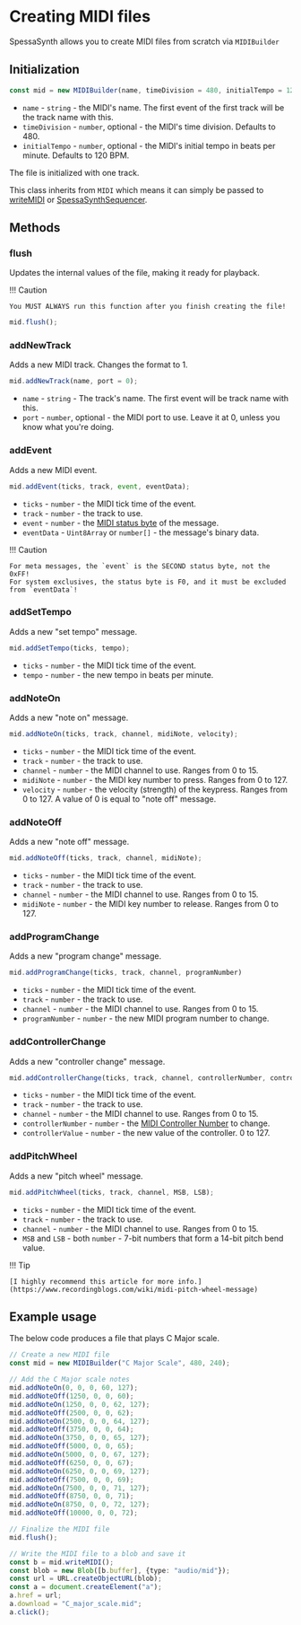 # Creating MIDI files

SpessaSynth allows you to create MIDI files from scratch via `MIDIBuilder`

## Initialization

```ts
const mid = new MIDIBuilder(name, timeDivision = 480, initialTempo = 120);
```

- `name` - `string` - the MIDI's name. The first event of the first track will be the track name with this.
- `timeDivision` - `number`, optional - the MIDI's time division. Defaults to 480.
- `initialTempo` - `number`, optional - the MIDI's initial tempo in beats per minute. Defaults to 120 BPM.

The file is initialized with one track.

This class inherits from `MIDI` which means it can simply be passed to [writeMIDI](../writing-files/midi.md#write)
or [SpessaSynthSequencer](../spessa-synth-sequencer/index.md).

## Methods

### flush

Updates the internal values of the file, making it ready for playback.

!!! Caution

    You MUST ALWAYS run this function after you finish creating the file!

```ts
mid.flush();
```

### addNewTrack

Adds a new MIDI track. Changes the format to 1.

```ts
mid.addNewTrack(name, port = 0);
```

- `name` - `string` - The track's name. The first event will be track name with this.
- `port` - `number`, optional - the MIDI port to use. Leave it at 0, unless you know what you're doing.

### addEvent

Adds a new MIDI event.

```ts
mid.addEvent(ticks, track, event, eventData);
```

- `ticks` - `number` - the MIDI tick time of the event.
- `track` - `number` - the track to use.
- `event` - `number` - the [MIDI status byte](https://www.recordingblogs.com/wiki/status-byte-of-a-midi-message) of the
  message.
- `eventData` - `Uint8Array` or `number[]` - the message's binary data.

!!! Caution

    For meta messages, the `event` is the SECOND status byte, not the 0xFF!
    For system exclusives, the status byte is F0, and it must be excluded from `eventData`!

### addSetTempo

Adds a new "set tempo" message.

```ts
mid.addSetTempo(ticks, tempo);
```

- `ticks` - `number` - the MIDI tick time of the event.
- `tempo` - `number` - the new tempo in beats per minute.

### addNoteOn

Adds a new "note on" message.

```ts
mid.addNoteOn(ticks, track, channel, midiNote, velocity);
```

- `ticks` - `number` - the MIDI tick time of the event.
- `track` - `number` - the track to use.
- `channel` - `number` - the MIDI channel to use. Ranges from 0 to 15.
- `midiNote` - `number` - the MIDI key number to press. Ranges from 0 to 127.
- `velocity` - `number` - the velocity (strength) of the keypress. Ranges from 0 to 127. A value of 0 is equal to "note
  off" message.

### addNoteOff

Adds a new "note off" message.

```ts
mid.addNoteOff(ticks, track, channel, midiNote);
```

- `ticks` - `number` - the MIDI tick time of the event.
- `track` - `number` - the track to use.
- `channel` - `number` - the MIDI channel to use. Ranges from 0 to 15.
- `midiNote` - `number` - the MIDI key number to release. Ranges from 0 to 127.

### addProgramChange

Adds a new "program change" message.

```ts
mid.addProgramChange(ticks, track, channel, programNumber)
```

- `ticks` - `number` - the MIDI tick time of the event.
- `track` - `number` - the track to use.
- `channel` - `number` - the MIDI channel to use. Ranges from 0 to 15.
- `programNumber` - `number` - the new MIDI program number to change.

### addControllerChange

Adds a new "controller change" message.

```ts
mid.addControllerChange(ticks, track, channel, controllerNumber, controllerValue);
```

- `ticks` - `number` - the MIDI tick time of the event.
- `track` - `number` - the track to use.
- `channel` - `number` - the MIDI channel to use. Ranges from 0 to 15.
- `controllerNumber` - `number` -
  the [MIDI Controller Number](../extra/midi-implementation.md#default-supported-controllers)
  to
  change.
- `controllerValue` - `number` - the new value of the controller. 0 to 127.

### addPitchWheel

Adds a new "pitch wheel" message.

```ts
mid.addPitchWheel(ticks, track, channel, MSB, LSB);
```

- `ticks` - `number` - the MIDI tick time of the event.
- `track` - `number` - the track to use.
- `channel` - `number` - the MIDI channel to use. Ranges from 0 to 15.
- `MSB` and `LSB` - both `number` - 7-bit numbers that form a 14-bit pitch bend value.

!!! Tip

    [I highly recommend this article for more info.](https://www.recordingblogs.com/wiki/midi-pitch-wheel-message)

## Example usage

The below code produces a file that plays C Major scale.

```ts
// Create a new MIDI file
const mid = new MIDIBuilder("C Major Scale", 480, 240);

// Add the C Major scale notes
mid.addNoteOn(0, 0, 0, 60, 127);
mid.addNoteOff(1250, 0, 0, 60);
mid.addNoteOn(1250, 0, 0, 62, 127);
mid.addNoteOff(2500, 0, 0, 62);
mid.addNoteOn(2500, 0, 0, 64, 127);
mid.addNoteOff(3750, 0, 0, 64);
mid.addNoteOn(3750, 0, 0, 65, 127);
mid.addNoteOff(5000, 0, 0, 65);
mid.addNoteOn(5000, 0, 0, 67, 127);
mid.addNoteOff(6250, 0, 0, 67);
mid.addNoteOn(6250, 0, 0, 69, 127);
mid.addNoteOff(7500, 0, 0, 69);
mid.addNoteOn(7500, 0, 0, 71, 127);
mid.addNoteOff(8750, 0, 0, 71);
mid.addNoteOn(8750, 0, 0, 72, 127);
mid.addNoteOff(10000, 0, 0, 72);

// Finalize the MIDI file
mid.flush();

// Write the MIDI file to a blob and save it
const b = mid.writeMIDI();
const blob = new Blob([b.buffer], {type: "audio/mid"});
const url = URL.createObjectURL(blob);
const a = document.createElement("a");
a.href = url;
a.download = "C_major_scale.mid";
a.click();
```